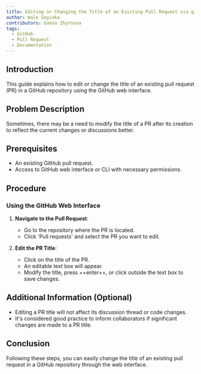 ```yaml
---
title: Editing or Changing the Title of an Existing Pull Request via github.com
author: Wale Soyinka
contributors: Ganna Zhyrnova
tags:
  - GitHub
  - Pull Request
  - Documentation
---
```


## Introduction

This guide explains how to edit or change the title of an existing pull request (PR) in a GitHub repository using the GitHub web interface.

## Problem Description

Sometimes, there may be a need to modify the title of a PR after its creation to reflect the current changes or discussions better.

## Prerequisites

- An existing GitHub pull request.
- Access to GitHub web interface or CLI with necessary permissions.

## Procedure

### Using the GitHub Web Interface

1. **Navigate to the Pull Request**:
   - Go to the repository where the PR is located.
   - Click 'Pull requests' and select the PR you want to edit.

2. **Edit the PR Title**:
   - Click on the title of the PR.
   - An editable text box will appear.
   - Modify the title, press ++enter++, or click outside the text box to save changes.

## Additional Information (Optional)

- Editing a PR title will not affect its discussion thread or code changes.
- It's considered good practice to inform collaborators if significant changes are made to a PR title.

## Conclusion

Following these steps, you can easily change the title of an existing pull request in a GitHub repository through the web interface.
